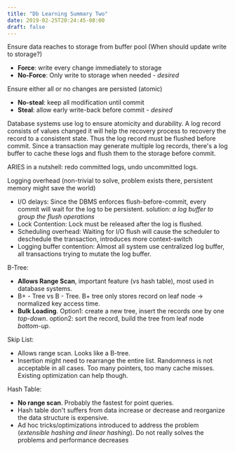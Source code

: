 ```yaml
---
title: "Db Learning Summary Two"
date: 2019-02-25T20:24:45-08:00
draft: false
---
```


Ensure data reaches to storage from buffer pool (When should update write to storage?)

- **Force**: write every change immediately to storage
- **No-Force**: Only write to storage when needed - *desired*

Ensure either all or no changes are persisted (atomic)

- **No-steal**: keep all modification until commit
- **Steal**: allow early write-back before commit - *desired*



Database systems use log to ensure atomicity and durability. A log record consists of values changed it will help the recovery process to recovery the record to a consistent state. Thus the log record must be flushed before commit. Since a transaction may generate multiple log records, there's a log buffer to cache these logs and flush them to the storage before commit.

ARIES in a nutshell: redo committed logs, undo uncommitted logs.

Logging overhead (non-trivial to solve, problem exists there, persistent memory might save the world)

- I/O delays: Since the DBMS enforces flush-before-commit, every commit will wait for the log to be persistent. solution: *a log buffer to group the flush operations*
- Lock Contention: Lock must be released after the log is flushed.
- Scheduling overhead: Waiting for I/O flush will cause the scheduler to deschedule the transaction, introduces more context-switch
- Logging buffer contention: Almost all system use centralized log buffer, all transactions trying to mutate the log buffer. 



B-Tree:

- **Allows Range Scan**, important feature (vs hash table), most used in database systems.
- B+ - Tree vs B - Tree. B+ tree only stores record on leaf node -> normalized key access time.
- **Bulk Loading**. Option1: create a new tree, insert the records one by one *top-down*. option2: sort the record, build the tree from leaf node *bottom-up*.

Skip List:

- Allows range scan. Looks like a B-tree.
- Insertion might need to rearrange the entire list. Randomness is not acceptable in all cases. Too many pointers, too many cache misses. Existing optimization can help though.

Hash Table:

- **No range scan**. Probably the fastest for point queries.
- Hash table don't suffers from data increase or decrease and reorganize the data structure is expensive.
- Ad hoc tricks/optimizations introduced to address the problem (*extensible hashing and linear hashing*). Do not really solves the problems and performance decreases